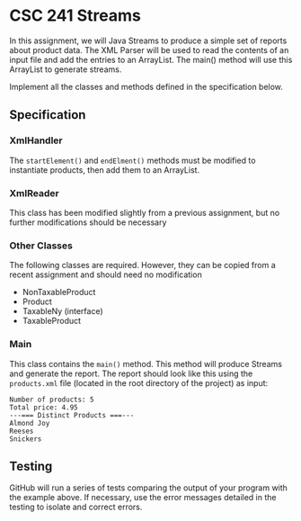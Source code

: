 # CSC 241 Streams
In this assignment, we will Java Streams to produce a 
simple set of reports about product data. The XML Parser will be used 
to read the contents of an input file and add the entries to 
an ArrayList. The main() method will use this ArrayList to
generate streams.

Implement all the classes and methods defined in the specification below.

## Specification

### XmlHandler
The `startElement()` and `endElment()` methods must be modified to 
instantiate products, then add them to an ArrayList.

### XmlReader
This class has been modified slightly from a previous assignment, but no further 
modifications should be necessary

### Other Classes
The following classes are required. However, they can be copied from a recent 
assignment and should need no modification
- NonTaxableProduct
- Product
- TaxableNy (interface)
- TaxableProduct

### Main
This class contains the `main()` method. This method will produce Streams 
and generate the report. The report should look like this using
the `products.xml` file (located in the root directory of the project) as
input:
```$xslt
Number of products: 5
Total price: 4.95
---=== Distinct Products ===---
Almond Joy
Reeses
Snickers
```
## Testing
GitHub will run a series of tests comparing the output of your program
with the example above. If necessary, use the error messages detailed in the
testing to isolate and correct errors.
